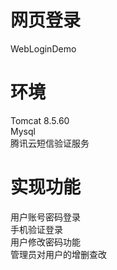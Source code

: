 # 网页登录
WebLoginDemo
# 环境
Tomcat 8.5.60  
Mysql  
腾讯云短信验证服务  
# 实现功能
用户账号密码登录  
手机验证登录  
用户修改密码功能  
管理员对用户的增删查改
